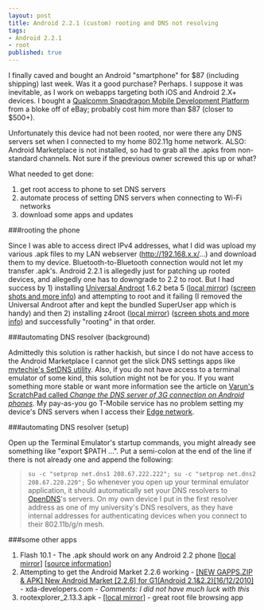 ```yaml
---
layout: post
title: Android 2.2.1 (custom) rooting and DNS not resolving
tags:
- Android 2.2.1
- root
published: true
---
```

I finally caved and bought an Android "smartphone" for $87 (including shipping) last week.
Was it a good purchase? Perhaps. I suppose it was inevitable, as I work on webapps targeting both iOS
and Android 2.X+ devices. I bought a
[Qualcomm Snapdragon Mobile Development Platform](http://www.cnx-software.com/2011/01/21/qualcomm-snapdragon-mobile-development-platform-available/)
from a bloke off of eBay; probably cost him more than $87 (closer to $500+).

Unfortunately this device had not been rooted, nor were there any DNS servers set when I connected to my home 802.11g
home network. ALSO: Android Marketplace is not installed, so had to grab all the .apks from non-standard channels.
Not sure if the previous owner screwed this up or what?

What needed to get done:

1. get root access to phone to set DNS servers
2. automate process of setting DNS servers when connecting to Wi-Fi networks
3. download some apps and updates

###rooting the phone

Since I was able to access direct IPv4 addresses, what I did was upload my various .apk files to my LAN
webserver (http://192.168.x.x/...) and download them to my device. Bluetooth-to-Bluetooth connection would not let my
transfer .apk's. Android 2.2.1 is allegedly just for patching up rooted devices, and allegedly one has to downgrade
to 2.2 to root. But I had success by 1) installing [Universal Androot](http://blog.23corner.com/tag/universalandroot/)
1.6.2 beta 5 ([local mirror](https://docs.google.com/folder/d/0B0yT30uCaFvvcVhpaHFmcy1BMWs/edit?pli=1#docId=0B0yT30uCaFvvR2g4WHB6UEJUWVU))
([screen shots and more info](http://blog.varunkumar.me/2010/08/one-click-root-for-nexus-one.html "Varun"))
and attempting to root and it failing (I removed the Universal Androot after and kept the bundled SuperUser app which is handy)
and then 2) installing z4root ([local mirror](https://docs.google.com/folder/d/0B0yT30uCaFvvcVhpaHFmcy1BMWs/edit?pli=1#docId=0B0yT30uCaFvvZDRyc3dwMlozVzQ))
([screen shots and more info](http://forum.xda-developers.com/showthread.php?t=833953 "z4root - xda-developers"))
and successfully "rooting" in that order.


###automating DNS resolver (background)

Admittedly this solution is rather hackish, but since I do not have access to the Android Marketplace I cannot
get the slick DNS settings apps like [mytechie's SetDNS utility](https://market.android.com/details?id=uk.co.mytechie.setDNS&hl=en).
Also, if you do not have access to a terminal emulator of some kind, this solution might not be for you. If you want something more
stable or want more information see the article on [Varun's ScratchPad called _Change the DNS server of 3G connection on Android phones_](http://blog.varunkumar.me/2010/09/how-to-change-dns-server-of-3g.html).
My pay-as-you go T-Mobile service has no problem setting my device's DNS servers when I access their
[Edge network](http://en.wikipedia.org/wiki/Enhanced_Data_Rates_for_GSM_Evolution).


###automating DNS resolver (setup)

Open up the Terminal Emulator's startup commands, you might already see something like "export $PATH ...". Put a semi-colon at the end
of the line if there is not already one and append the following:
> `su -c "setprop net.dns1 208.67.222.222"; su -c "setprop net.dns2 208.67.220.220";`
So whenever you open up your terminal emulator application, it should automatically set your DNS resolvers to
[OpenDNS](http://www.opendns.com/)'s servers. On my own device I put in the first resolver address as one of my
university's DNS resolvers, as they have internal addresses for authenticating devices when you connect to their 802.11b/g/n mesh.


###some other apps

1. Flash 10.1 - The .apk should work on any Android 2.2 phone [[local mirror](https://docs.google.com/file/d/0B0yT30uCaFvvZUhaQVdJNjJJUEU/edit?pli=1)]
[[source information](http://www.droid-life.com/2010/08/23/download-official-flash-10-1-v10-1-92-8-for-froyo-now/)]
2. Attempting to get the Android Market 2.2.6 working - [[NEW GAPPS.ZIP & APK]
New Android Market [2.2.6] for G1(Android 2.1&2.2)[16/12/2010]](http://forum.xda-developers.com/showthread.php?t=872526) - xda-developers.com - _Comments: I did not have much luck with this_
3. rootexplorer_2.13.3.apk - [[local mirror](https://docs.google.com/file/d/0B0yT30uCaFvvMzhuYkxQV0FzNFU/edit?pli=1)] - great root file browsing app
